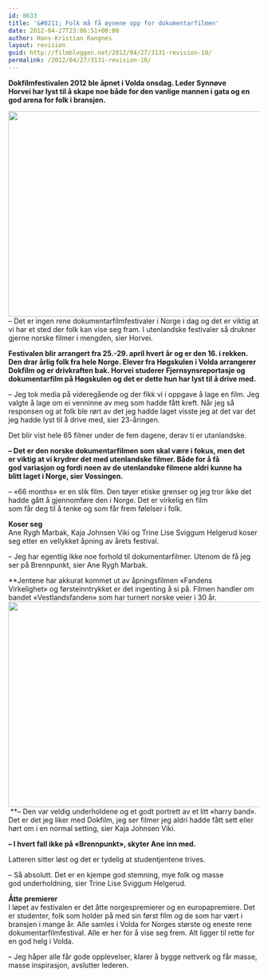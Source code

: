 ```yaml
---
id: 8633
title: '&#8211; Folk må få øynene opp for dokumentarfilmen'
date: 2012-04-27T23:06:51+00:00
author: Hans-Kristian Rangnes
layout: revision
guid: http://filmbloggen.net/2012/04/27/3131-revision-10/
permalink: /2012/04/27/3131-revision-10/
---
```

**Dokfilmfestivalen 2012 ble åpnet i Volda onsdag. Leder Synnøve Horvei har lyst til å skape noe både for den vanlige mannen i gata og en god arena for folk i bransjen.**<!--more-->

<img class="alignnone size-large wp-image-3141" src="http://filmbloggen.net/wp-content/uploads//2012/04/dokfilm20122-620x412.jpg" alt="" width="620" height="412" />  
&#8211; Det er ingen rene dokumentarfilmfestivaler i Norge i dag og det er viktig at vi har et sted der folk kan vise seg fram. I utenlandske festivaler så drukner gjerne norske filmer i mengden, sier Horvei.

**Festivalen blir arrangert fra 25.-29. april hvert år og er den 16. i rekken. Den drar årlig folk fra hele Norge. Elever fra Høgskulen i Volda arrangerer Dokfilm og er drivkraften bak. Horvei studerer Fjernsynsreportasje og dokumentarfilm på Høgskulen og det er dette hun har lyst til å drive med.**

&#8211; Jeg tok media på videregående og der fikk vi i oppgave å lage en film. Jeg valgte å lage om ei venninne av meg som hadde fått kreft. Når jeg så responsen og at folk ble rørt av det jeg hadde laget visste jeg at det var det jeg hadde lyst til å drive med, sier 23-åringen.

Det blir vist hele 65 filmer under de fem dagene, derav ti er utanlandske.

**&#8211; Det er den norske dokumentarfilmen som skal være i fokus, men det er viktig at vi krydrer det med utenlandske filmer. Både for å få god variasjon og fordi noen av de utenlandske filmene aldri kunne ha blitt laget i Norge, sier Vossingen.**

&#8211; &laquo;66 months&raquo; er en slik film. Den tøyer etiske grenser og jeg tror ikke det hadde gått å gjennomføre den i Norge. Det er virkelig en film  
som får deg til å tenke og som får frem følelser i folk.

**Koser seg**  
Ane Rygh Marbak, Kaja Johnsen Viki og Trine Lise Sviggum Helgerud koser seg etter en vellykket åpning av årets festival.

&#8211; Jeg har egentlig ikke noe forhold til dokumentarfilmer. Utenom de få jeg ser på Brennpunkt, sier Ane Rygh Marbak.

**Jentene har akkurat kommet ut av åpningsfilmen &laquo;Fandens Virkelighet&raquo; og førsteinntrykket er det ingenting å si på. Filmen handler om bandet &laquo;Vestlandsfanden&raquo; som har turnert norske veier i 30 år.  
<a href="http://filmbloggen.net/2012/04/27/folk-ma-fa-oynene-opp-for-dokumentarfilmen/sony-dsc/" rel="attachment wp-att-3140"><img class="alignnone size-large wp-image-3140" src="http://filmbloggen.net/wp-content/uploads//2012/04/dokfilm2012-620x412.jpg" alt="" width="620" height="412" /></a> **&#8211; Den var veldig underholdene og et godt portrett av et litt &laquo;harry band&raquo;. Det er det jeg liker med Dokfilm, jeg ser filmer jeg aldri hadde fått sett eller hørt om i en normal setting, sier Kaja Johnsen Viki.

**&#8211; I hvert fall ikke på &laquo;Brennpunkt&raquo;, skyter Ane inn med.**

Latteren sitter løst og det er tydelig at studentjentene trives.

&#8211; Så absolutt. Det er en kjempe god stemning, mye folk og masse god underholdning, sier Trine Lise Sviggum Helgerud.

**Åtte premierer**  
I løpet av festivalen er det åtte norgespremierer og en europapremiere. Det er studenter, folk som holder på med sin først film og de som har vært i bransjen i mange år. Alle samles i Volda for Norges største og eneste rene dokumentarfilmfestival. Alle er her for å vise seg frem. Alt ligger til rette for en god helg i Volda.

&#8211; Jeg håper alle får gode opplevelser, klarer å bygge nettverk og får masse, masse inspirasjon, avslutter lederen.